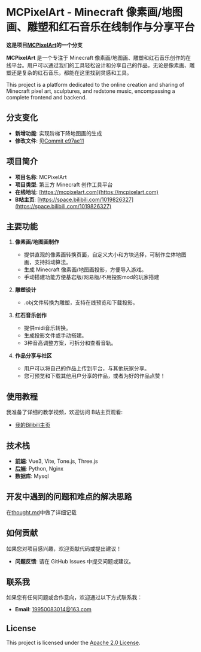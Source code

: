 # MCPixelArt - Minecraft 像素画/地图画、雕塑和红石音乐在线制作与分享平台

**这是项目[MCPixelArt](https://github.com/TgkRuobin/vue3-mcpixelart)的一个分支**

**MCPixelArt** 是一个专注于 Minecraft 像素画/地图画、雕塑和红石音乐创作的在线平台。用户可以通过我们的工具轻松设计和分享自己的作品，无论是像素画、雕塑还是复杂的红石音乐，都能在这里找到灵感和工具。

This project is a platform dedicated to the online creation and sharing of Minecraft pixel art, sculptures, and redstone music, encompassing a complete frontend and backend.

## 分支变化
- **新增功能**: 实现阶梯下降地图画的生成
- **修改文件**: 见[Commit e97ae11](https://github.com/2822867502/vue3-mcpixelart/commit/e97ae11cadc5e9a226d76fa79584b6aadf5fe153)

## 项目简介

- **项目名称**: MCPixelArt  
- **项目类型**: 第三方 Minecraft 创作工具平台  
- **在线地址**: [https://mcpixelart.com](https://mcpixelart.com)  
- **B站主页**: [https://space.bilibili.com/1019826327](https://space.bilibili.com/1019826327)  

## 主要功能

1. **像素画/地图画制作**  
   - 提供直观的像素画转换页面，自定义大小和方块选择，可制作立体地图画，支持抖动算法。  
   - 生成 Minecraft 像素画/地图画投影，方便导入游戏。
   - 手动搭建功能方便基岩版/网易版/不用投影mod的玩家搭建

2. **雕塑设计**  
   - .obj文件转换为雕塑，支持在线预览和下载投影。

3. **红石音乐创作**  
   - 提供midi音乐转换。
   - 生成投影文件或手动搭建。
   - 3种音高调整方案，可拆分和查看音轨。

4. **作品分享与社区**  
   - 用户可以将自己的作品上传到平台，与其他玩家分享。  
   - 您可预览和下载其他用户分享的作品，或者为好的作品点赞！ 

## 使用教程

我准备了详细的教学视频，欢迎访问 B站主页观看: 
- [我的Bilibili主页](https://space.bilibili.com/1019826327)  

## 技术栈

- **[前端](./FRONT-END.md)**: Vue3, Vite, Tone.js, Three.js
- **[后端](./BACK-END.md)**: Python, Nginx
- **数据库**: Mysql

## 开发中遇到的问题和难点的解决思路

在[thought.md](thought.md)中做了详细记载

## 如何贡献

如果您对项目感兴趣，欢迎贡献代码或提出建议！
- **问题反馈**: 请在 GitHub Issues 中提交问题或建议。  

## 联系我

如果您有任何问题或合作意向，欢迎通过以下方式联系我：  
- **Email**: 19950083014@163.com  

## License

This project is licensed under the [Apache 2.0 License](LICENSE).
